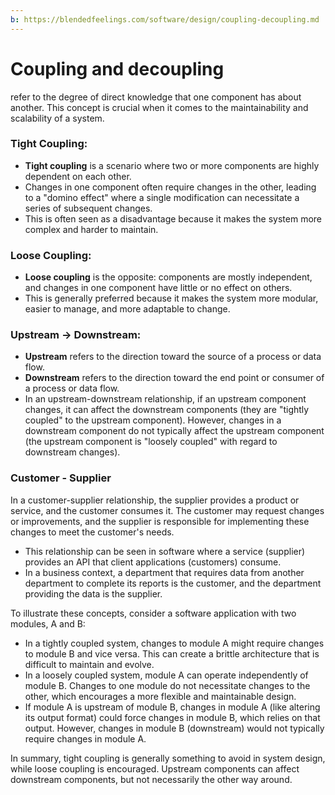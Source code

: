 ```yaml
---
b: https://blendedfeelings.com/software/design/coupling-decoupling.md
---
```


# Coupling and decoupling 
refer to the degree of direct knowledge that one component has about another. This concept is crucial when it comes to the maintainability and scalability of a system.

### Tight Coupling:
- **Tight coupling** is a scenario where two or more components are highly dependent on each other.
- Changes in one component often require changes in the other, leading to a "domino effect" where a single modification can necessitate a series of subsequent changes.
- This is often seen as a disadvantage because it makes the system more complex and harder to maintain.

### Loose Coupling:
- **Loose coupling** is the opposite: components are mostly independent, and changes in one component have little or no effect on others.
- This is generally preferred because it makes the system more modular, easier to manage, and more adaptable to change.

### Upstream -> Downstream:
- **Upstream** refers to the direction toward the source of a process or data flow.
- **Downstream** refers to the direction toward the end point or consumer of a process or data flow.
- In an upstream-downstream relationship, if an upstream component changes, it can affect the downstream components (they are "tightly coupled" to the upstream component). However, changes in a downstream component do not typically affect the upstream component (the upstream component is "loosely coupled" with regard to downstream changes).

### Customer - Supplier
In a customer-supplier relationship, the supplier provides a product or service, and the customer consumes it. The customer may request changes or improvements, and the supplier is responsible for implementing these changes to meet the customer's needs.
- This relationship can be seen in software where a service (supplier) provides an API that client applications (customers) consume.
- In a business context, a department that requires data from another department to complete its reports is the customer, and the department providing the data is the supplier.


To illustrate these concepts, consider a software application with two modules, A and B:

- In a tightly coupled system, changes to module A might require changes to module B and vice versa. This can create a brittle architecture that is difficult to maintain and evolve.
- In a loosely coupled system, module A can operate independently of module B. Changes to one module do not necessitate changes to the other, which encourages a more flexible and maintainable design.
- If module A is upstream of module B, changes in module A (like altering its output format) could force changes in module B, which relies on that output. However, changes in module B (downstream) would not typically require changes in module A.

In summary, tight coupling is generally something to avoid in system design, while loose coupling is encouraged. Upstream components can affect downstream components, but not necessarily the other way around.